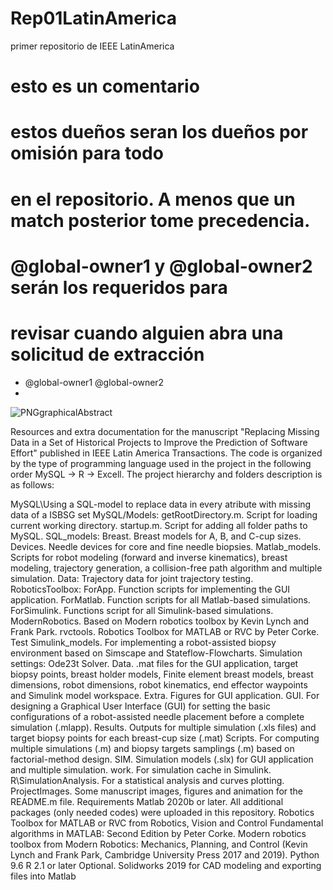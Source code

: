 # Rep01LatinAmerica
primer repositorio de IEEE LatinAmerica
# esto es un comentario
# estos dueños seran los dueños por omisión para todo 
# en el repositorio. A menos que un match posterior tome precedencia.
# @global-owner1 y @global-owner2 serán los requeridos para
# revisar cuando alguien abra una solicitud de extracción
* @global-owner1 @global-owner2
* 
![PNGgraphicalAbstract](https://github.com/user-attachments/assets/4c56dcab-c2b6-4b98-9df1-238a5bfd49ab)

Resources and extra documentation for the manuscript "Replacing Missing Data in a Set of Historical Projects to Improve the Prediction of Software Effort" published in IEEE Latin America Transactions. The code is organized by the type of programming language used in the project in the following order MySQL -> R -> Excell. The project hierarchy and folders description is as follows:

MySQL\Using a  SQL-model to replace data in every atribute with missing data of a ISBSG set
MySQL/Models:
getRootDirectory.m. Script for loading current working directory.
startup.m. Script for adding all folder paths to MySQL.
SQL_models:
Breast. Breast models for A, B, and C-cup sizes.
Devices. Needle devices for core and fine needle biopsies.
Matlab_models. Scripts for robot modeling (forward and inverse kinematics), breast modeling, trajectory generation, a collision-free path algorithm and multiple simulation.
Data: Trajectory data for joint trajectory testing.
RoboticsToolbox:
ForApp. Function scripts for implementing the GUI application.
ForMatlab. Function scripts for all Matlab-based simulations.
ForSimulink. Functions script for all Simulink-based simulations.
ModernRobotics. Based on Modern robotics toolbox by Kevin Lynch and Frank Park.
rvctools. Robotics Toolbox for MATLAB or RVC by Peter Corke.
Test
Simulink_models. For implementing a robot-assisted biopsy environment based on Simscape and Stateflow-Flowcharts. Simulation settings: Ode23t Solver.
Data. .mat files for the GUI application, target biopsy points, breast holder models, Finite element breast models, breast dimensions, robot dimensions, robot kinematics, end effector waypoints and Simulink model workspace.
Extra. Figures for GUI application.
GUI. For designing a Graphical User Interface (GUI) for setting the basic configurations of a robot-assisted needle placement before a complete simulation (.mlapp).
Results. Outputs for multiple simulation (.xls files) and target biopsy points for each breast-cup size (.mat)
Scripts. For computing multiple simulations (.m) and biopsy targets samplings (.m) based on factorial-method design.
SIM. Simulation models (.slx) for GUI application and multiple simulation.
work. For simulation cache in Simulink.
R\SimulationAnalysis. For a statistical analysis and curves plotting.
ProjectImages. Some manuscript images, figures and animation for the README.m file.
Requirements
Matlab 2020b or later. All additional packages (only needed codes) were uploaded in this repository.
Robotics Toolbox for MATLAB or RVC from Robotics, Vision and Control Fundamental algorithms in MATLAB: Second Edition by Peter Corke.
Modern robotics toolbox from Modern Robotics: Mechanics, Planning, and Control (Kevin Lynch and Frank Park, Cambridge University Press 2017 and 2019).
Python 9.6
R 2.1 or later
Optional. Solidworks 2019 for CAD modeling and exporting files into Matlab
